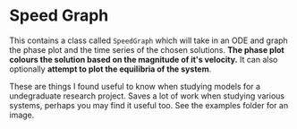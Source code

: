 # Speed Graph
This contains a class called `SpeedGraph` which will take in
an ODE and graph the phase plot and the time series of the 
chosen solutions. **The phase plot colours the solution based
on the magnitude of it's velocity.** It can also optionally
**attempt to plot the equilibria of the system**. 

These are things I found useful to know when studying models
for a undegraduate research project. Saves a lot of work when
studying various systems, perhaps you may find it useful
too. See the examples folder for an image.
